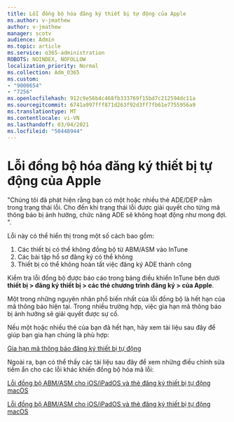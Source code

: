 ```yaml
---
title: Lỗi đồng bộ hóa đăng ký thiết bị tự động của Apple
ms.author: v-jmathew
author: v-jmathew
manager: scotv
audience: Admin
ms.topic: article
ms.service: o365-administration
ROBOTS: NOINDEX, NOFOLLOW
localization_priority: Normal
ms.collection: Adm_O365
ms.custom:
- "9000654"
- "7256"
ms.openlocfilehash: 912c9e56b4c468fb333769f15bd7c212594dc11a
ms.sourcegitcommit: 6741a997fff871d263f92d3ff7fb61e7755956a9
ms.translationtype: MT
ms.contentlocale: vi-VN
ms.lasthandoff: 03/04/2021
ms.locfileid: "50448944"
---
```

# <a name="apple-automatic-device-enrollment-sync-errors"></a>Lỗi đồng bộ hóa đăng ký thiết bị tự động của Apple

"Chúng tôi đã phát hiện rằng bạn có một hoặc nhiều thẻ ADE/DEP nằm trong trạng thái lỗi. Cho đến khi trạng thái lỗi được giải quyết cho từng mã thông báo bị ảnh hưởng, chức năng ADE sẽ không hoạt động như mong đợi. ".

Lỗi này có thể hiển thị trong một số cách bao gồm:

1. Các thiết bị có thể không đồng bộ từ ABM/ASM vào InTune
2. Các bài tập hồ sơ đăng ký có thể không
3. Thiết bị có thể không hoàn tất việc đăng ký ADE thành công

Kiểm tra lỗi đồng bộ được báo cáo trong bảng điều khiển InTune bên dưới **thiết bị > đăng ký thiết bị > các thẻ chương trình đăng ký > của Apple**.

Một trong những nguyên nhân phổ biến nhất của lỗi đồng bộ là hết hạn của mã thông báo hiện tại. Trong nhiều trường hợp, việc gia hạn mã thông báo bị ảnh hưởng sẽ giải quyết được sự cố.

Nếu một hoặc nhiều thẻ của bạn đã hết hạn, hãy xem tài liệu sau đây để giúp bạn gia hạn chúng là phù hợp:

[Gia hạn mã thông báo đăng ký thiết bị tự động](https://docs.microsoft.com/mem/intune/enrollment/device-enrollment-program-enroll-ios#renew-an-automated-device-enrollment-token)

Ngoài ra, bạn có thể thấy các tài liệu sau đây để xem những điều chỉnh sửa tiềm ẩn cho các lỗi khác khiến đồng bộ hóa mã lỗi:

[Lỗi đồng bộ ABM/ASM cho iOS/iPadOS và thẻ đăng ký thiết bị tự động macOS](https://docs.microsoft.com/mem/intune/enrollment/troubleshoot-ios-enrollment-errors#sync-token-errors-between-intune-and-ade-dep)







[Lỗi đồng bộ ABM/ASM cho iOS/iPadOS và thẻ đăng ký thiết bị tự động macOS](https://docs.microsoft.com/mem/intune/enrollment/troubleshoot-ios-enrollment-errors#resolutions-when-syncing-tokens-between-intune-and-abmasm-for-automated-device-enrollment)
